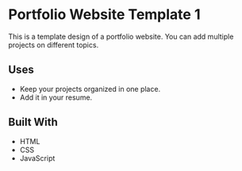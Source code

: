 # Portfolio Website Template 1

This is a template design of a portfolio website. You can add multiple projects on different topics.

## Uses

- Keep your projects organized in one place.
- Add it in your resume.

## Built With

- HTML
- CSS
- JavaScript
